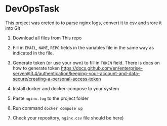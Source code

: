 # DevOpsTask

This project was creted to to parse nginx logs, convert it to csv and srore it into Git

1. Download all files from This repo 

2. Fill in `EMAIL`, `NAME`, `REPO` fields in the variables file in the same way as indicated in the file.

3. Generate token (or use your own) to fill in `TOKEN` field.
There is docs on how to generate token
https://docs.github.com/en/enterprise-server@3.4/authentication/keeping-your-account-and-data-secure/creating-a-personal-access-token

4. Install docker and docker-compose to your system 

5. Paste `nginx.log` to the project folder 

6. Run command `docker compose up`

7. Check your repository, `nginx.csv` file should be here)
